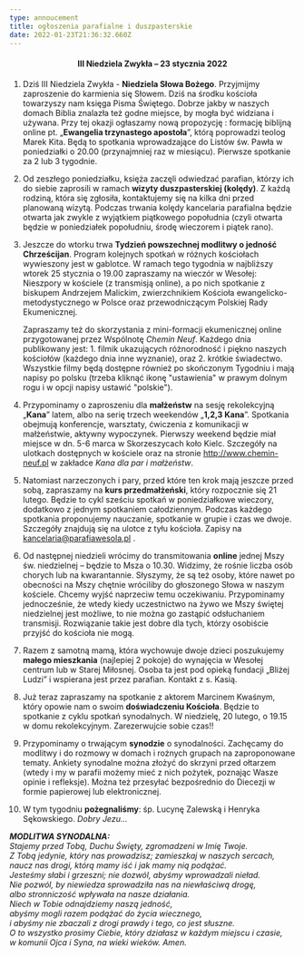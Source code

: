 ```yaml
---
type: annoucement
title: ogłoszenia parafialne i duszpasterskie
date: 2022-01-23T21:36:32.660Z
---
```

<h4 style="text-align:center;">III Niedziela Zwykła – 23 stycznia 2022</h4>

1. Dziś III Niedziela Zwykła - **Niedziela Słowa Bożego**. Przyjmijmy zaproszenie do karmienia się Słowem. Dziś na środku kościoła towarzyszy nam księga Pisma Świętego. Dobrze jakby w naszych domach Biblia znalazła też godne miejsce, by mogła być widziana i używana. Przy tej okazji ogłaszamy nową propozycję : formację biblijną online pt. „**Ewangelia trzynastego apostoła**”, którą poprowadzi teolog Marek Kita. Będą to spotkania wprowadzające do Listów św. Pawła w poniedziałki o 20.00 (przynajmniej raz w miesiącu). Pierwsze spotkanie za 2 lub 3 tygodnie.
2. Od zeszłego poniedziałku, księża zaczęli odwiedzać parafian, którzy ich do siebie zaprosili w ramach **wizyty duszpasterskiej (kolędy)**. Z każdą rodziną, która się zgłosiła, kontaktujemy się na kilka dni przed planowaną wizytą. Podczas trwania kolędy kancelaria parafialna będzie otwarta jak zwykle z wyjątkiem piątkowego popołudnia (czyli otwarta będzie w poniedziałek popołudniu, środę wieczorem i piątek rano).
3. Jeszcze do wtorku trwa **Tydzień powszechnej modlitwy o jedność Chrześcijan**. Program kolejnych spotkań w różnych kościołach wywieszony jest w gablotce. W ramach tego tygodnia w najbliższy wtorek 25 stycznia o 19.00 zapraszamy na wieczór w Wesołej: Nieszpory w kościele (z transmisją online), a po nich spotkanie z biskupem Andrzejem Malickim, zwierzchnikiem Kościoła ewangelicko-metodystycznego w Polsce oraz przewodniczącym Polskiej Rady Ekumenicznej.

   Zapraszamy też do skorzystania z mini-formacji ekumenicznej online przygotowanej przez Wspólnotę *Chemin Neuf*. Każdego dnia publikowany jest: 1. filmik ukazujących różnorodność i piękno naszych kościołów (każdego dnia inne wyznanie), oraz 2. krótkie świadectwo. Wszystkie filmy będą dostępne również po skończonym Tygodniu i mają napisy po polsku (trzeba kliknąć ikonę "ustawienia" w prawym dolnym rogu i w opcji napisy ustawić "polskie").
4. Przypominamy o zaproszeniu dla **małżeństw** na sesję rekolekcyjną „**Kana**” latem, albo na serię trzech weekendów „**1,2,3 Kana**”. Spotkania obejmują konferencje, warsztaty, ćwiczenia z komunikacji w małżeństwie, aktywny wypoczynek. Pierwszy weekend będzie miał miejsce w dn. 5-6 marca w Skorzeszycach koło Kielc. Szczegóły na ulotkach dostępnych w kościele oraz na stronie <http://www.chemin-neuf.pl> w zakładce *Kana dla par i małżeństw*.
5. Natomiast narzeczonych i pary, przed które ten krok mają jeszcze przed sobą, zapraszamy na **kurs przedmałżeński**, który rozpocznie się 21 lutego. Będzie to cykl sześciu spotkań w poniedziałkowe wieczory, dodatkowo z jednym spotkaniem całodziennym. Podczas każdego spotkania proponujemy nauczanie, spotkanie w grupie i czas we dwoje. Szczegóły znajdują się na ulotce z tyłu kościoła. Zapisy na [kancelaria@parafiawesola.pl](mailto:kancelaria@parafiawesola.pl) .
6. Od następnej niedzieli wrócimy do transmitowania **online** jednej Mszy św. niedzielnej – będzie to Msza o 10.30. Widzimy, że rośnie liczba osób chorych lub na kwarantannie. Słyszymy, że są też osoby, które nawet po obecności na Mszy chętnie wróciliby do głoszonego Słowa w naszym kościele. Chcemy wyjść naprzeciw temu oczekiwaniu. Przypominamy jednocześnie, że wtedy kiedy uczestnictwo na żywo we Mszy świętej niedzielnej jest możliwe, to nie można go zastąpić odsłuchaniem transmisji. Rozwiązanie takie jest dobre dla tych, którzy osobiście przyjść do kościoła nie mogą.
7. Razem z samotną mamą, która wychowuje dwoje dzieci poszukujemy **małego mieszkania** (najlepiej 2 pokoje) do wynajęcia w Wesołej centrum lub w Starej Miłosnej. Osoba ta jest pod opieką fundacji „Bliżej Ludzi” i wspierana jest przez parafian. Kontakt z s. Kasią.
8. Już teraz zapraszamy na spotkanie z aktorem Marcinem Kwaśnym, który opowie nam o swoim **doświadczeniu Kościoła**. Będzie to spotkanie z cyklu spotkań synodalnych. W niedzielę, 20 lutego, o 19.15 w domu rekolekcyjnym. Zarezerwujcie sobie czas!!
9. Przypominamy o trwającym **synodzie** o synodalności. Zachęcamy do modlitwy i do rozmowy w domach i rożnych grupach na zaproponowane tematy. Ankiety synodalne można złożyć do skrzyni przed ołtarzem (wtedy i my w parafii możemy mieć z nich pożytek, poznając Wasze opinie i refleksje). Można też przesyłać bezpośrednio do Diecezji w formie papierowej lub elektronicznej.
10. W tym tygodniu **pożegnaliśmy**: śp. Lucynę Zalewską i Henryka Sękowskiego. *Dobry Jezu…*

***MODLITWA SYNODALNA:***\
*Stajemy przed Tobą, Duchu Święty, zgromadzeni w Imię Twoje.\
Z Tobą jedynie, który nas prowadzisz; zamieszkaj w naszych sercach,* \
*naucz nas drogi, którą mamy iść i jak mamy nią podążać.* \
*Jesteśmy słabi i grzeszni; nie dozwól, abyśmy wprowadzali nieład.\
Nie pozwól, by niewiedza sprowadziła nas na niewłaściwą drogę,* \
*albo stronniczość wpływała na nasze działania.* \
*Niech w Tobie odnajdziemy naszą jedność,* \
*abyśmy mogli razem podążać do życia wiecznego,* \
*i abyśmy nie zbaczali z drogi prawdy i tego, co jest słuszne.\
O to wszystko prosimy Ciebie, który działasz w każdym miejscu i czasie,\
w komunii Ojca i Syna, na wieki wieków. Amen.*

<!--EndFragment-->
